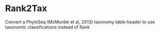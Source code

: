 # Rank2Tax
Convert a PhyloSeq (McMurdie et al, 2013) taxonomy table header to use taxonomic classifications instead of Rank
